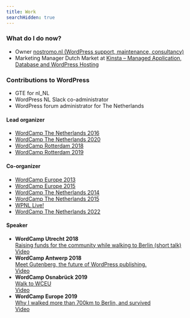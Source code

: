 ```yaml
---
title: Work
searchHidden: true
---
```


### What do I do now?

*   Owner [nostromo.nl (WordPress support, maintenance, consultancy)](https://nostromo.nl)
*   Marketing Manager Dutch Market at [Kinsta – Managed Application, Database and WordPress Hosting](https://kinsta.com/nl/)

### Contributions to WordPress

*   GTE for nl\_NL
*   WordPress NL Slack co-administrator
*   WordPress forum administrator for The Netherlands

#### Lead organizer

*   [WordCamp The Netherlands 2016](https://2016.netherlands.wordcamp.org/)
*   [WordCamp The Netherlands 2020](https://2020.netherlands.wordcamp.org/)
*   [WordCamp Rotterdam 2018](https://2018.rotterdam.wordcamp.org/)
*   [WordCamp Rotterdam 2019](https://2019.rotterdam.wordcamp.org/)

#### Co-organizer

*   [WordCamp Europe 2013](http://2013.europe.wordcamp.org/)
*   [WordCamp Europe 2015](http://2015.europe.wordcamp.org/)
*   [WordCamp The Netherlands 2014](http://2014.netherlands.wordcamp.org/)
*   [WordCamp The Netherlands 2015](http://2015.netherlands.wordcamp.org/)
*   [WPNL Live!](https://wpnl.live/)
*   [WordCamp The Netherlands 2022](http://netherlands.wordcamp.org/2022/)

#### Speaker

*   **WordCamp Utrecht 2018**  
    [Raising funds for the community while walking to Berlin (short talk)](https://utrecht.wordcamp.org/2018/session/raising-funds-for-the-community-while-walking-to-berlin/)  
    [Video](https://wordpress.tv/2020/02/10/marcel-bootsman-raising-funds-for-the-community-while-walking-to-berlin/)
*   **WordCamp Antwerp 2018**  
    [Meet Gutenberg, the future of WordPress publishing.](https://antwerp.wordcamp.org/2018/sessions/#wcorg-session-1348)  
    [Video](https://wordpress.tv/2018/04/03/marcel-bootsman-meet-gutenberg-the-future-of-wordpress-publishing/)
*   **WordCamp Osnabrück 2019**  
    [Walk to WCEU](https://osnabrueck.wordcamp.org/2019/speaker/marcel-bootsman/)  
    [Video](https://wordpress.tv/2019/03/25/marcel-bootsman-walk-to-wceu/)
*   **WordCamp Europe 2019**  
    [Why I walked more than 700km to Berlin, and survived](https://europe.wordcamp.org/2019/session/why-i-walked-more-than-700km-to-berlin-and-survived/)  
    [Video](https://wordpress.tv/2019/10/11/marcel-bootsman-why-i-walked-more-than-700km-to-berlin-and-survived/)

